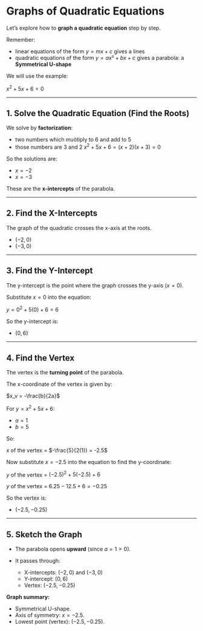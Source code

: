 # Graphs of Quadratic Equations

Let’s explore how to **graph a quadratic equation** step by step.

Remember: 
- linear equations of the form $y=mx+c$ gives a lines
- quadratic equations of the form $y=ax²+bx+c$ gives a parabola: a **Symmetrical U-shape** 


We will use the example:

$x^2 + 5x + 6 = 0$

---

## 1. Solve the Quadratic Equation (Find the Roots)

We solve by **factorization**:

- two numbers which muötiply to 6 and add to 5
- those numbers are 3 and 2 
$x^2 + 5x + 6 = (x + 2)(x + 3) = 0$

So the solutions are:

* $x = -2$
* $x = -3$

These are the **x-intercepts** of the parabola.

---

## 2. Find the X-Intercepts

The graph of the quadratic crosses the x-axis at the roots.

* $(-2, 0)$
* $(-3, 0)$

---

## 3. Find the Y-Intercept

The y-intercept is the point where the graph crosses the y-axis ($x = 0$).

Substitute $x = 0$ into the equation:

$y = 0^2 + 5(0) + 6 = 6$

So the y-intercept is:

* $(0, 6)$

---

## 4. Find the Vertex

The vertex is the **turning point** of the parabola.

The x-coordinate of the vertex is given by:

$x_v = -\frac{b}{2a}$

For $y = x^2 + 5x + 6$:

* $a = 1$
* $b = 5$

So:

$x$ of the vertex = $-\frac{5}{2(1)} = -2.5$


Now substitute $x = -2.5$ into the equation to find the y-coordinate:

$y$ of the vertex  = $(-2.5)^2 + 5(-2.5) + 6$

$y$ of the vertex = $6.25 - 12.5 + 6 = -0.25$

So the vertex is:

* $(-2.5, -0.25)$

---

## 5. Sketch the Graph

* The parabola opens **upward** (since $a = 1 > 0$).
* It passes through:

  * X-intercepts: $(-2, 0)$ and $(-3, 0)$
  * Y-intercept: $(0, 6)$
  * Vertex: $(-2.5, -0.25)$

**Graph summary:**

* Symmetrical U-shape.
* Axis of symmetry: $x = -2.5$.
* Lowest point (vertex): $(-2.5, -0.25)$.
